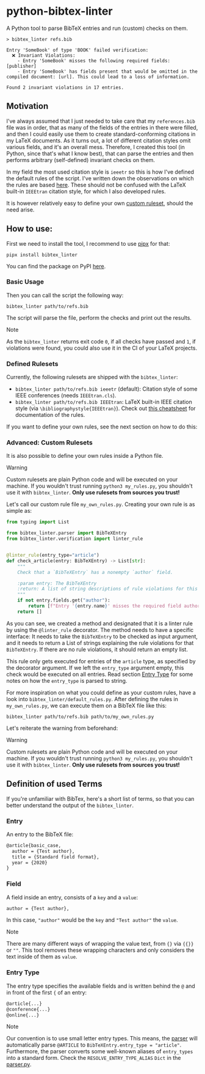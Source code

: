 # python-bibtex-linter
A Python tool to parse BibTeX entries and run (custom) checks on them.

```commandline
> bibtex_linter refs.bib

Entry 'SomeBook' of type 'BOOK' failed verification:
  ❌ Invariant Violations:
    - Entry 'SomeBook' misses the following required fields: [publisher]
    - Entry 'SomeBook' has fields present that would be omitted in the compiled document: [url]. This could lead to a loss of information.
    
Found 2 invariant violations in 17 entries.
```

## Motivation
I've always assumed that I just needed to take care that my `references.bib` file was in order, that as many of the
fields of the entries in there were filled, and then I could easily use them to create standard-conforming citations in
my LaTeX documents. 
As it turns out, a lot of different citation styles omit various fields, and it's an overall mess. 
Therefore, I created this tool (in Python, since that's what I know best), that can parse the entries and then performs
arbitrary (self-defined) invariant checks on them.

In my field the most used citation style is `ieeetr` so this is how I've defined the default rules of the script.
I've written down the observations on which the rules are based [here](test/test_template/IEEEtr_observations.md).
These should not be confused with the LaTeX built-in `IEEEtran` citation style, for which I also developed rules.

It is however relatively easy to define your own [custom ruleset](#advanced-custom-rulesets), should the need arise.

## How to use:
First we need to install the tool, I recommend to use [pipx](https://github.com/pypa/pipx) for that:
```commandline
pipx install bibtex_linter
```

You can find the package on PyPI [here](https://pypi.org/project/bibtex-linter/).

### Basic Usage
Then you can call the script the following way:
```commandline
bibtex_linter path/to/refs.bib
```

The script will parse the file, perform the checks and print out the results. 

> [!note]
> As the `bibtex_linter` returns exit code `0`, if all checks have passed and `1`, if violations were found, 
> you could also use it in the CI of your LaTeX projects. 

### Defined Rulesets
Currently, the following rulesets are shipped with the `bibtex_linter`:

- `bibtex_linter path/to/refs.bib ieeetr` (default): Citation style of some IEEE conferences (needs `IEEEtran.cls`).
- `bibtex_linter path/to/refs.bib IEEEtran`: LaTeX built-in IEEE citation style (via `\bibliographystyle{IEEEtran}`).
  Check out [this cheatsheet](docs/IEEEtran_best_practices.md) for documentation of the rules.

If you want to define your own rules, see the next section on how to do this:

### Advanced: Custom Rulesets

It is also possible to define your own rules inside a Python file.

> [!warning]
> Custom rulesets are plain Python code and will be executed on your machine.
> If you wouldn't trust running `python3 my_rules.py`, you shouldn't use it with `bibtex_linter`.
> **Only use rulesets from sources you trust!**

Let's call our custom rule file `my_own_rules.py`.
Creating your own rule is as simple as:

```Python
from typing import List

from bibtex_linter.parser import BibTeXEntry
from bibtex_linter.verification import linter_rule


@linter_rule(entry_type="article")
def check_article(entry: BibTeXEntry) -> List[str]:
    """
    Check that a `BibTeXEntry` has a nonempty `author` field.

    :param entry: The BibTeXEntry
    :return: A list of string descriptions of rule violations for this entry.
    """
    if not entry.fields.get("author"):
        return [f"Entry '{entry.name}' misses the required field author!"]
    return []
```

As you can see, we created a method and designated that it is a linter rule by using the `@linter_rule` decorator.
The method needs to have a specific interface: 
It needs to take the `BibTeXEntry` to be checked as input argument, and it needs to return a List of strings explaining
the rule violations for that `BibTeXEntry`. 
If there are no rule violations, it should return an empty list.

This rule only gets executed for entries of the `article` type, as specified by the decorator argument.
If we left the `entry_type` argument empty, this check would be executed on all entries.
Read section [Entry Type](#entry-type) for some notes on how the `entry_type` is parsed to string.

For more inspiration on what you could define as your custom rules, have a look into `bibtex_linter/default_rules.py`.
After defining the rules in `my_own_rules.py`, we can execute them on a BibTeX file like this: 

```commandline
bibtex_linter path/to/refs.bib path/to/my_own_rules.py
```

Let's reiterate the warning from beforehand:

> [!warning]
> Custom rulesets are plain Python code and will be executed on your machine.
> If you wouldn't trust running `python3 my_rules.py`, you shouldn't use it with `bibtex_linter`.
> **Only use rulesets from sources you trust!**


## Definition of used Terms
If you're unfamiliar with BibTex, here's a short list of terms, so that you can better understand the output of the
`bibtex_linter`.

### Entry
An entry to the BibTeX file:
```LaTeX
@article{basic_case,
  author = {Test author},
  title = {Standard field format},
  year = {2020}
}
```

### Field
A field inside an entry, consists of a `key` and a `value`:
```LaTeX
author = {Test author},
```
In this case, `"author"` would be the `key` and `"Test author"` the `value`. 

> [!note]
> There are many different ways of wrapping the value text, from `{}` via `{{}}` or `""`.
> This tool removes these wrapping characters and only considers the text inside of them as `value`.

### Entry Type
The entry type specifies the available fields and is written behind the `@` and in front of the first `{` of an entry:
```LaTeX
@article{...}
@conference{...}
@online{...}
```

> [!note]
> Our convention is to use small letter entry types.
> This means, the [parser](bibtex_linter/parser.py) will automatically parse `@ARTICLE` to
> `BibTeXEntry.entry_type = "article"`.
> Furthermore, the parser converts some well-known aliases of `entry_types` into a standard form.
> Check the `RESOLVE_ENTRY_TYPE_ALIAS` `Dict` in the [parser.py](bibtex_linter/parser.py).
